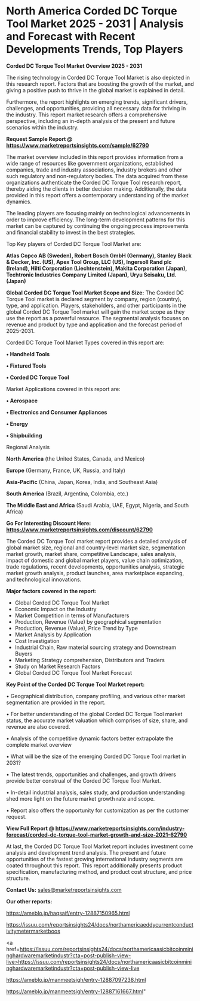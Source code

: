 # North America Corded DC Torque Tool Market 2025 - 2031 | Analysis and Forecast with Recent Developments Trends, Top Players

<Strong> Corded DC Torque Tool Market Overview 2025 - 2031</strong>

The rising technology in Corded DC Torque Tool Market is also depicted in this research report. Factors that are boosting the growth of the market, and giving a positive push to thrive in the global market is explained in detail.

Furthermore, the report highlights on emerging trends, significant drivers, challenges, and opportunities, providing all necessary data for thriving in the industry. This report market research offers a comprehensive perspective, including an in-depth analysis of the present and future scenarios within the industry.

<strong>Request Sample Report @ <a href=https://www.marketreportsinsights.com/sample/62790>https://www.marketreportsinsights.com/sample/62790</a></strong>

The market overview included in this report provides information from a wide range of resources like government organizations, established companies, trade and industry associations, industry brokers and other such regulatory and non-regulatory bodies. The data acquired from these organizations authenticate the Corded DC Torque Tool research report, thereby aiding the clients in better decision making. Additionally, the data provided in this report offers a contemporary understanding of the market dynamics.

The leading players are focusing mainly on technological advancements in order to improve efficiency. The long-term development patterns for this market can be captured by continuing the ongoing process improvements and financial stability to invest in the best strategies.

Top Key players of Corded DC Torque Tool Market are:

<strong>Atlas Copco AB (Sweden), Robert Bosch GmbH (Germany), Stanley Black & Decker, Inc. (US), Apex Tool Group, LLC (US), Ingersoll Rand plc (Ireland), Hilti Corporation (Liechtenstein), Makita Corporation (Japan), Techtronic Industries Company Limited (Japan), Uryu Seisaku, Ltd. (Japan)</strong>

<strong><b>Global Corded DC Torque Tool Market Scope and Size:</b></strong>
The Corded DC Torque Tool market is declared segment by company, region (country), type, and application. Players, stakeholders, and other participants in the global Corded DC Torque Tool market will gain the market scope as they use the report as a powerful resource. The segmental analysis focuses on revenue and product by type and application and the forecast period of 2025-2031.

Corded DC Torque Tool Market Types covered in this report are:

<strong>• Handheld Tools

• Fixtured Tools

• Corded DC Torque Tool</strong>

Market Applications covered in this report are:

<strong>• Aerospace

• Electronics and Consumer Appliances

• Energy

• Shipbuilding</strong> 

Regional Analysis

<strong>North America</strong> (the United States, Canada, and Mexico)

<strong>Europe</strong> (Germany, France, UK, Russia, and Italy)

<strong>Asia-Pacific</strong> (China, Japan, Korea, India, and Southeast Asia)

<strong>South America</strong> (Brazil, Argentina, Colombia, etc.)

<strong>The Middle East and Africa</strong> (Saudi Arabia, UAE, Egypt, Nigeria, and South Africa)

<strong>Go For Interesting Discount Here: <a href=https://www.marketreportsinsights.com/discount/62790>https://www.marketreportsinsights.com/discount/62790</a></strong>

The Corded DC Torque Tool market report provides a detailed analysis of global market size, regional and country-level market size, segmentation market growth, market share, competitive Landscape, sales analysis, impact of domestic and global market players, value chain optimization, trade regulations, recent developments, opportunities analysis, strategic market growth analysis, product launches, area marketplace expanding, and technological innovations.

<strong><b>Major factors covered in the report:</b></strong>
<ul>
  <li>Global Corded DC Torque Tool Market </li>
  <li>Economic Impact on the Industry</li>
  <li>Market Competition in terms of Manufacturers</li>
  <li>Production, Revenue (Value) by geographical segmentation</li>
  <li>Production, Revenue (Value), Price Trend by Type</li>
  <li>Market Analysis by Application</li>
  <li>Cost Investigation</li>
  <li>Industrial Chain, Raw material sourcing strategy and Downstream Buyers</li>
  <li>Marketing Strategy comprehension, Distributors and Traders</li>
  <li>Study on Market Research Factors</li>
  <li>Global Corded DC Torque Tool Market Forecast</li>
</ul>

<strong><b>Key Point of the Corded DC Torque Tool Market report:</b></strong>

• Geographical distribution, company profiling, and various other market segmentation are provided in the report.

• For better understanding of the global Corded DC Torque Tool market status, the accurate market valuation which comprises of size, share, and revenue are also covered.

• Analysis of the competitive dynamic factors better extrapolate the complete market overview

• What will be the size of the emerging Corded DC Torque Tool market in 2031?

• The latest trends, opportunities and challenges, and growth drivers provide better construal of the Corded DC Torque Tool Market.

• In-detail industrial analysis, sales study, and production understanding shed more light on the future market growth rate and scope.

• Report also offers the opportunity for customization as per the customer request.

<strong><b>View Full Report @ <a href=https://www.marketreportsinsights.com/industry-forecast/corded-dc-torque-tool-market-growth-and-size-2021-62790>https://www.marketreportsinsights.com/industry-forecast/corded-dc-torque-tool-market-growth-and-size-2021-62790</a></b></strong>


At last, the Corded DC Torque Tool Market report includes investment come analysis and development trend analysis. The present and future opportunities of the fastest growing international industry segments are coated throughout this report. This report additionally presents product specification, manufacturing method, and product cost structure, and price structure.

<strong>Contact Us:</strong>
sales@marketreportsinsights.com

<strong>Our other reports:</strong>

<a href=https://ameblo.jp/haqsaif/entry-12887150965.html>https://ameblo.jp/haqsaif/entry-12887150965.html</a>

<a href=https://issuu.com/reportsinsights24/docs/northamericaeddycurrentconductivitymetermarketboos>https://issuu.com/reportsinsights24/docs/northamericaeddycurrentconductivitymetermarketboos</a>

<a href=https://issuu.com/reportsinsights24/docs/northamericaasicbitcoinmininghardwaremarketindustr?cta=post-publish-view-live>https://issuu.com/reportsinsights24/docs/northamericaasicbitcoinmininghardwaremarketindustr?cta=post-publish-view-live</a>

<a href=https://ameblo.jp/manmeetsigh/entry-12887097238.html>https://ameblo.jp/manmeetsigh/entry-12887097238.html</a>

<a href=https://ameblo.jp/manmeetsigh/entry-12887161667.html>https://ameblo.jp/manmeetsigh/entry-12887161667.html</a>"
